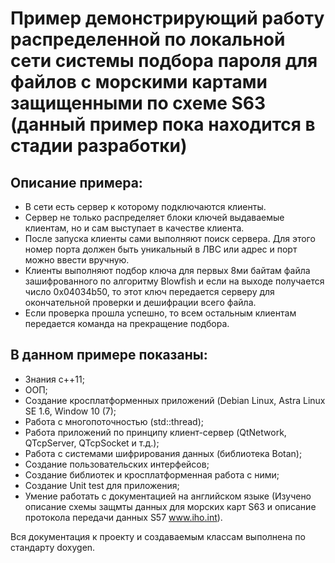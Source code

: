 # Пример демонстрирующий работу распределенной по локальной сети системы подбора пароля для файлов с морскими картами защищенными по схеме S63 (данный пример пока находится в стадии разработки)

## Описание примера:
* В сети есть сервер к которому подключаются клиенты.
* Сервер не только распределяет блоки ключей выдаваемые клиентам, но и сам выступает в качестве клиента.
* После запуска клиенты сами выполняют поиск сервера. Для этого номер порта должен быть уникальный в ЛВС или адрес и порт можно ввести вручную.
* Клиенты выполняют подбор ключа для первых 8ми байтам файла зашифрованного по алгоритму Blowfish и если на выходе получается число 0x04034b50, то этот ключ передается серверу для окончательной проверки и дешифрации всего файла.
* Если проверка прошла успешно, то всем остальным клиентам передается команда на прекращение подбора.

## В данном примере показаны:
* Знания с++11;
* ООП;
* Создание кросплатформенных приложений (Debian Linux, Astra Linux SE 1.6, Window 10 (7);
* Работа с многопоточностью (std::thread);
* Работа приложений по принципу клиент-сервер (QtNetwork, QTcpServer, QTcpSocket и т.д.);
* Работа с системами шифрирования данных (библиотека Botan);
* Создание пользовательских интерфейсов;
* Создание библиотек и кросплатформенная работа с ними;
* Создание Unit test для приложения;
* Умение работать с документацией на английском языке (Изучено описание схемы защмты данных для морских карт S63 и описание протокола передачи данных S57 www.iho.int).


Вся документация к проекту и создаваемым классам выполнена по стандарту doxygen.
